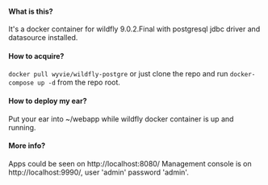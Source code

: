 #### What is this?
It's a docker container for wildfly 9.0.2.Final with postgresql jdbc driver and datasource installed.
#### How to acquire?
`docker pull wyvie/wildfly-postgre` or just clone the repo and run `docker-compose up -d` from the repo root.
#### How to deploy my ear?
Put your ear into ~/webapp while wildfly docker container is up and running.
#### More info?
Apps could be seen on http://localhost:8080/
Management console is on http://localhost:9990/, user 'admin' password 'admin'.
